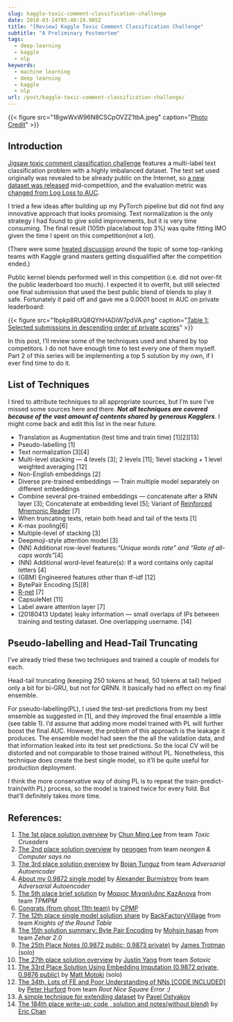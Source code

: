 ```yaml
---
slug: kaggle-toxic-comment-classification-challenge
date: 2018-03-24T05:40:19.985Z
title: "[Review] Kaggle Toxic Comment Classification Challenge"
subtitle: "A Preliminary Postmortem"
tags:
  - deep-learning
  - kaggle
  - nlp
keywords:
  - machine learning
  - deep learning
  - kaggle
  - nlp
url: /post/kaggle-toxic-comment-classification-challenge/
---
```


{{< figure src="18gwWxW96N8CSCpOVZZ1tbA.jpeg" caption="[Photo Credit](https://pixabay.com/en/pollution-toxic-products-environment-3075857/)" >}}

## Introduction

[Jigsaw toxic comment classification challenge](https://www.kaggle.com/c/jigsaw-toxic-comment-classification-challenge) features a multi-label text classification problem with a highly imbalanced dataset. The test set used originally was revealed to be already public on the Internet, so [a new dataset was released](https://www.kaggle.com/c/jigsaw-toxic-comment-classification-challenge/discussion/47835) mid-competition, and the evaluation metric was [changed from Log Loss to AUC](https://www.kaggle.com/c/jigsaw-toxic-comment-classification-challenge/discussion/48639).

I tried a few ideas after building up my PyTorch pipeline but did not find any innovative approach that looks promising. Text normalization is the only strategy I had found to give solid improvements, but it is very time consuming. The final result (105th place/about top 3%) was quite fitting IMO given the time I spent on this competition(not a lot).

(There were some [heated discussion](https://www.kaggle.com/c/jigsaw-toxic-comment-classification-challenge/discussion/52574) around the topic of some top-ranking teams with Kaggle grand masters getting disqualified after the competition ended.)

Public kernel blends performed well in this competition (i.e. did not over-fit the public leaderboard too much). I expected it to overfit, but still selected one final submission that used the best public blend of blends to play it safe. Fortunately it paid off and gave me a 0.0001 boost in AUC on private leaderboard:

{{< figure src="1bpkp8RUQ8QYhHADiW7pdVA.png" caption="[Table 1: Selected submissions in descending order of private scores](https://docs.google.com/spreadsheets/d/1R3u6tXDa9CVByaRW9FY8FpxRTqwZsBWfLYuqC1gu8A8/edit?usp=sharing)" >}}

In this post, I’ll review some of the techniques used and shared by top competitors. I do not have enough time to test every one of them myself. Part 2 of this series will be implementing a top 5 solution by my own, if I ever find time to do it.

## List of Techniques

I tired to attribute techniques to all appropriate sources, but I’m sure I’ve missed some sources here and there. **_Not all techniques are covered because of the vast amount of contents shared by generous Kagglers_**. I might come back and edit this list in the near future.

- Translation as Augmentation (test time and train time) [1][2][13]
- Pseudo-labelling [1]
- Text normalization [3][4]
- Multi-level stacking — 4 levels [3]; 2 levels [11]; 1level stacking + 1 level weighted averaging [12]
- Non-English embeddings [2]
- Diverse pre-trained embeddings — Train multiple model separately on different embeddings
- Combine several pre-trained embeddings — concatenate after a RNN layer [3]; Concatenate at embedding level [5]; Variant of [Reinforced Mnemonic Reader](https://arxiv.org/abs/1705.02798) [7]
- When truncating texts, retain both head and tail of the texts [1]
- K-max pooling[6]
- Multiple-level of stacking [3]
- Deepmoji-style attention model [3]
- (NN) Additional row-level features:_“Unique words rate” and “Rate of all-caps words”_[4]
- (NN) Additional word-level feature(s): If a word contains only capital letters [4]
- (GBM) Engineered features other than tf-idf [12]
- BytePair Encoding [5][8]
- [R-net](https://www.microsoft.com/en-us/research/wp-content/uploads/2017/05/r-net.pdf) [7]
- CapsuleNet [11]
- Label aware attention layer [7]
- (20180413 Update) leaky information — small overlaps of IPs between training and testing dataset. One overlapping username. [14]

## Pseudo-labelling and Head-Tail Truncating

I’ve already tried these two techniques and trained a couple of models for each.

Head-tail truncating (keeping 250 tokens at head, 50 tokens at tail) helped only a bit for bi-GRU, but not for QRNN. It basically had no effect on my final ensemble.

For pseudo-labelling(PL), I used the test-set predictions from my best ensemble as suggested in [1], and they improved the final ensemble a little (see table 1). I’d assume that adding more model trained with PL will further boost the final AUC. However, the problem of this approach is the leakage it produces. The ensemble model had seen the the all the validation data, and that information leaked into its test set predictions. So the local CV will be distorted and not comparable to those trained without PL. Nonetheless, this technique does create the best single model, so it’ll be quite useful for production deployment.

I think the more conservative way of doing PL is to repeat the train-predict-train(with PL) process, so the model is trained twice for every fold. But that’ll definitely takes more time.

## References:

1. [The 1st place solution overview](https://www.kaggle.com/c/jigsaw-toxic-comment-classification-challenge/discussion/52557) by [Chun Ming Lee](https://www.kaggle.com/leecming) from team _Toxic Crusaders_
1. [The 2nd place solution overview](https://www.kaggle.com/c/jigsaw-toxic-comment-classification-challenge/discussion/52612) by [neongen](https://www.kaggle.com/neongen) from team _neongen & Computer says no_
1. [The 3rd place solution overview](https://www.kaggle.com/c/jigsaw-toxic-comment-classification-challenge/discussion/52762) by [Bojan Tunguz](https://www.kaggle.com/tunguz) from team _Adversarial Autoencoder_
1. [About my 0.9872 single model](https://www.kaggle.com/c/jigsaw-toxic-comment-classification-challenge/discussion/52644) by [Alexander Burmistrov](https://www.kaggle.com/mrboor) from team _Adversarial Autoencoder_
1. [The 5th place brief solution](https://www.kaggle.com/c/jigsaw-toxic-comment-classification-challenge/discussion/52630) by [Μαριος Μιχαηλιδης KazAnova](https://www.kaggle.com/kazanova) from team _TPMPM_
1. [Congrats (from ghost 11th team)](https://www.kaggle.com/c/jigsaw-toxic-comment-classification-challenge/discussion/52526) by [CPMP](https://www.kaggle.com/cpmpml)
1. [The 12th place single model solution share](https://www.kaggle.com/c/jigsaw-toxic-comment-classification-challenge/discussion/52702) by [BackFactoryVillage](https://www.kaggle.com/goldenlock) from team _Knights of the Round Table_
1. [The 15th solution summary: Byte Pair Encoding](https://www.kaggle.com/c/jigsaw-toxic-comment-classification-challenge/discussion/52563) by [Mohsin hasan](https://www.kaggle.com/tezdhar) from team _Zehar 2.0_
1. [The 25th Place Notes (0.9872 public; 0.9873 private)](https://www.kaggle.com/c/jigsaw-toxic-comment-classification-challenge/discussion/52647) by [James Trotman](https://www.kaggle.com/jtrotman) (solo)
1. [The 27th place solution overview](https://www.kaggle.com/c/jigsaw-toxic-comment-classification-challenge/discussion/52719) by [Justin Yang](https://www.kaggle.com/zake7749) from team _Sotoxic_
1. [The 33rd Place Solution Using Embedding Imputation (0.9872 private, 0.9876 public)](https://www.kaggle.com/c/jigsaw-toxic-comment-classification-challenge/discussion/52666) by [Matt Motoki](https://www.kaggle.com/mmotoki) (solo)
1. [The 34th, Lots of FE and Poor Understanding of NNs [CODE INCLUDED]](https://www.kaggle.com/c/jigsaw-toxic-comment-classification-challenge/discussion/52645) by [Peter Hurford](https://www.kaggle.com/peterhurford) from team _Root Nice Square Error :)_
1. [A simple technique for extending dataset](https://www.kaggle.com/c/jigsaw-toxic-comment-classification-challenge/discussion/48038) by [Pavel Ostyakov](https://www.kaggle.com/pavelost)
1. [The 184th place write-up: code , solution and notes(without blend)](https://www.kaggle.com/c/jigsaw-toxic-comment-classification-challenge/discussion/54209) by [Eric Chan](https://www.kaggle.com/ericlikedata)
